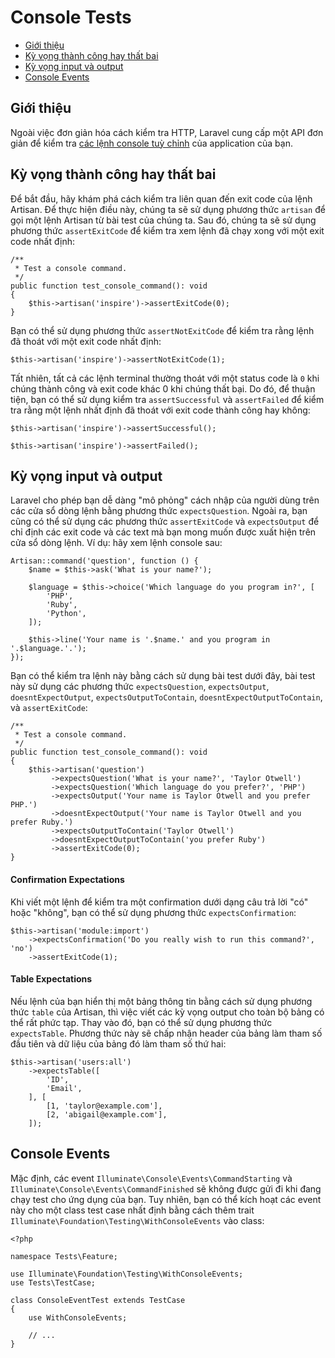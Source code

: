 # Console Tests

- [Giới thiệu](#introduction)
- [Kỳ vọng thành công hay thất bai](#success-failure-expectations)
- [Kỳ vọng input và output](#input-output-expectations)
- [Console Events](#console-events)

<a name="introduction"></a>
## Giới thiệu

Ngoài việc đơn giản hóa cách kiểm tra HTTP, Laravel cung cấp một API đơn giản để kiểm tra [các lệnh console tuỳ chỉnh](/docs/{{version}}/artisan) của application của bạn.

<a name="success-failure-expectations"></a>
## Kỳ vọng thành công hay thất bai

Để bắt đầu, hãy khám phá cách kiểm tra liên quan đến exit code của lệnh Artisan. Để thực hiện điều này, chúng ta sẽ sử dụng phương thức `artisan` để gọi một lệnh Artisan từ bài test của chúng ta. Sau đó, chúng ta sẽ sử dụng phương thức `assertExitCode` để kiểm tra xem lệnh đã chạy xong với một exit code nhất định:

    /**
     * Test a console command.
     */
    public function test_console_command(): void
    {
        $this->artisan('inspire')->assertExitCode(0);
    }

Bạn có thể sử dụng phương thức `assertNotExitCode` để kiểm tra rằng lệnh đã thoát với một exit code nhất định:

    $this->artisan('inspire')->assertNotExitCode(1);

Tất nhiên, tất cả các lệnh terminal thường thoát với một status code là `0` khi chúng thành công và exit code khác 0 khi chúng thất bại. Do đó, để thuận tiện, bạn có thể sử dụng kiểm tra `assertSuccessful` và `assertFailed` để kiểm tra rằng một lệnh nhất định đã thoát với exit code thành công hay không:

    $this->artisan('inspire')->assertSuccessful();

    $this->artisan('inspire')->assertFailed();

<a name="input-output-expectations"></a>
## Kỳ vọng input và output

Laravel cho phép bạn dễ dàng "mô phỏng" cách nhập của người dùng trên các cửa sổ dòng lệnh bằng phương thức `expectsQuestion`. Ngoài ra, bạn cũng có thể sử dụng các phương thức `assertExitCode` và `expectsOutput` để chỉ định các exit code và các text mà bạn mong muốn được xuất hiện trên cửa sổ dòng lệnh. Ví dụ: hãy xem lệnh console sau:

    Artisan::command('question', function () {
        $name = $this->ask('What is your name?');

        $language = $this->choice('Which language do you program in?', [
            'PHP',
            'Ruby',
            'Python',
        ]);

        $this->line('Your name is '.$name.' and you program in '.$language.'.');
    });

Bạn có thể kiểm tra lệnh này bằng cách sử dụng bài test dưới đây, bài test này sử dụng các phương thức `expectsQuestion`, `expectsOutput`, `doesntExpectOutput`, `expectsOutputToContain`, `doesntExpectOutputToContain`, và `assertExitCode`:

    /**
     * Test a console command.
     */
    public function test_console_command(): void
    {
        $this->artisan('question')
             ->expectsQuestion('What is your name?', 'Taylor Otwell')
             ->expectsQuestion('Which language do you prefer?', 'PHP')
             ->expectsOutput('Your name is Taylor Otwell and you prefer PHP.')
             ->doesntExpectOutput('Your name is Taylor Otwell and you prefer Ruby.')
             ->expectsOutputToContain('Taylor Otwell')
             ->doesntExpectOutputToContain('you prefer Ruby')
             ->assertExitCode(0);
    }

<a name="confirmation-expectations"></a>
#### Confirmation Expectations

Khi viết một lệnh để kiểm tra một confirmation dưới dạng câu trả lời "có" hoặc "không", bạn có thể sử dụng phương thức `expectsConfirmation`:

    $this->artisan('module:import')
        ->expectsConfirmation('Do you really wish to run this command?', 'no')
        ->assertExitCode(1);

<a name="table-expectations"></a>
#### Table Expectations

Nếu lệnh của bạn hiển thị một bảng thông tin bằng cách sử dụng phương thức `table` của Artisan, thì việc viết các kỳ vọng output cho toàn bộ bảng có thể rất phức tạp. Thay vào đó, bạn có thể sử dụng phương thức `expectsTable`. Phương thức này sẽ chấp nhận header của bảng làm tham số đầu tiên và dữ liệu của bảng đó làm tham số thứ hai:

    $this->artisan('users:all')
        ->expectsTable([
            'ID',
            'Email',
        ], [
            [1, 'taylor@example.com'],
            [2, 'abigail@example.com'],
        ]);

<a name="console-events"></a>
## Console Events

Mặc định, các event `Illuminate\Console\Events\CommandStarting` và `Illuminate\Console\Events\CommandFinished` sẽ không được gửi đi khi đang chạy test cho ứng dụng của bạn. Tuy nhiên, bạn có thể kích hoạt các event này cho một class test case nhất định bằng cách thêm trait `Illuminate\Foundation\Testing\WithConsoleEvents` vào class:

    <?php

    namespace Tests\Feature;

    use Illuminate\Foundation\Testing\WithConsoleEvents;
    use Tests\TestCase;

    class ConsoleEventTest extends TestCase
    {
        use WithConsoleEvents;

        // ...
    }
